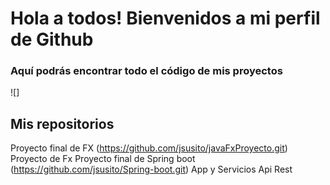 # Hola a todos! Bienvenidos a mi perfil de Github

### Aquí podrás encontrar todo el código de mis proyectos

![]

## Mis repositorios
Proyecto final de FX (https://github.com/jsusito/javaFxProyecto.git) Proyecto de Fx
Proyecto final de Spring boot (https://github.com/jsusito/Spring-boot.git) App y Servicios Api Rest
